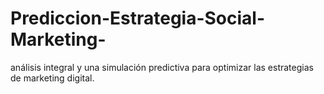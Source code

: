 # Prediccion-Estrategia-Social-Marketing-
análisis integral y una simulación predictiva para optimizar las estrategias de marketing digital.
